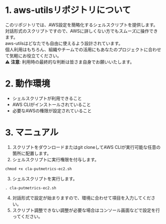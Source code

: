 # 1. aws-utilsリポジトリについて
このリポジトリでは、AWS設定を簡略化するシェルスクリプトを提供します。  
対話形式のスクリプトですので、AWSに詳しくない方でもスムーズに操作できます。  
aws-utilsはどなたでも自由に使えるよう設計されています。  
個人利用はもちろん、組織やチームでの活用にもあなたのプロジェクトに合わせて気軽にお役立てください。  
⚠️ **注意**: 利用時の最終的な判断は皆さま自身でお願いいたします。  

# 2. 動作環境
- シェルスクリプトが利用できること
- AWS CLIがインストールされていること 
- 必要なAWSの権限が設定されていること 

# 3. マニュアル
1. スクリプトをダウンロードまたはgit cloneしてAWS CLIが実行可能な任意の箇所に配置します。 
2. シェルスクリプトに実行権限を付与します。 
```
chmod +x cla-putmetrics-ec2.sh 
```
3. シェルスクリプトを実行します。
```
. cla-putmetrics-ec2.sh 
```
4. 対話形式で設定が始まりますので、環境に合わせて項目を入力してください。
5. スクリプト調整できない調整が必要な場合はコンソール画面などで設定を行ってください。